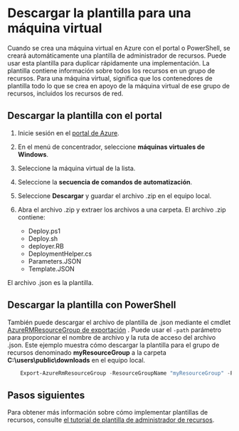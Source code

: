 <properties
    pageTitle="Crear una imagen VM desde una máquina virtual de Azure | Microsoft Azure"
    description="Obtenga información sobre cómo crear una imagen de máquina virtual generalized desde una máquina virtual de Azure existente creado en el modelo de implementación de administrador de recursos"
    services="virtual-machines-windows"
    documentationCenter=""
    authors="cynthn"
    manager="timlt"
    editor=""
    tags="azure-resource-manager"/>

<tags
    ms.service="virtual-machines-windows"
    ms.workload="infrastructure-services"
    ms.tgt_pltfrm="vm-windows"
    ms.devlang="na"
    ms.topic="article"
    ms.date="10/10/2016"
    ms.author="cynthn"/>


# <a name="download-the-template-for-a-vm"></a>Descargar la plantilla para una máquina virtual

Cuando se crea una máquina virtual en Azure con el portal o PowerShell, se creará automáticamente una plantilla de administrador de recursos. Puede usar esta plantilla para duplicar rápidamente una implementación. La plantilla contiene información sobre todos los recursos en un grupo de recursos. Para una máquina virtual, significa que los contenedores de plantilla todo lo que se crea en apoyo de la máquina virtual de ese grupo de recursos, incluidos los recursos de red.

## <a name="download-the-template-using-the-portal"></a>Descargar la plantilla con el portal

1. Inicie sesión en el [portal de Azure](https://portal.azure.com/).
2. En el menú de concentrador, seleccione **máquinas virtuales de Windows**.
3. Seleccione la máquina virtual de la lista.
5. Seleccione la **secuencia de comandos de automatización**.
6. Seleccione **Descargar** y guardar el archivo .zip en el equipo local.
7. Abra el archivo .zip y extraer los archivos a una carpeta. El archivo .zip contiene:
    
    - Deploy.ps1
    - Deploy.sh 
    - deployer.RB
    - DeploymentHelper.cs
    - Parameters.JSON
    - Template.JSON

El archivo .json es la plantilla.
    
## <a name="download-the-template-using-powershell"></a>Descargar la plantilla con PowerShell

También puede descargar el archivo de plantilla de .json mediante el cmdlet [AzureRMResourceGroup de exportación](https://msdn.microsoft.com/library/mt715427.aspx) . Puede usar el `-path` parámetro para proporcionar el nombre de archivo y la ruta de acceso del archivo .json. Este ejemplo muestra cómo descargar la plantilla para el grupo de recursos denominado **myResourceGroup** a la carpeta **C:\users\public\downloads** en el equipo local.

```powershell
    Export-AzureRmResourceGroup -ResourceGroupName "myResourceGroup" -Path "C:\users\public\downloads"
```

## <a name="next-steps"></a>Pasos siguientes

Para obtener más información sobre cómo implementar plantillas de recursos, consulte [el tutorial de plantilla de administrador de recursos](../resource-manager-template-walkthrough.md).